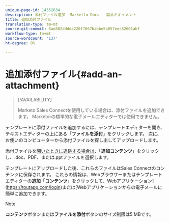 ```yaml
---
unique-page-id: 14352634
description: 添付ファイル追加- Marketto Docs — 製品ドキュメント
title: 追加添付ファイル
translation-type: tm+mt
source-git-commit: 6ae882dddda220f7067babbe5a057eec82601abf
workflow-type: tm+mt
source-wordcount: '137'
ht-degree: 0%

---
```



# 追加添付ファイル{#add-an-attachment}

>[!AVAILABILITY]
>
>Marketo Sales Connectを使用している場合は、添付ファイルを追加できます。 Marketorの標準的な電子メールエディターでは使用できません。

テンプレートに添付ファイルを追加するには、テンプレートエディターを開き、テキストエディターの上にある「**ファイルを添付**」をクリックします。 次に、お使いのコンピューターから添付ファイルを探し出してアップロードします。

添付ファイルを[開いたときに追跡する場合は](/help/marketo/product-docs/marketo-sales-connect/email/common-tracking-questions/how-to-track-your-email-attachments.md)、「**追加コンテンツ**」をクリックし、.doc、PDF、または.pptファイルを選択します。

テンプレートにアップロードした後、これらのファイルはSales Connectのコンテンツに保存されます。 これらの情報は、Webブラウザーまたはテンプレートエディターの&#x200B;**追加「コンテンツ**」をクリックして、Webアプリケーション](https://toutapp.com/login)または[Webアプリケーションからの電子メールに簡単に追加できます。

>[!NOTE]
>
>**コンテンツ**&#x200B;ボタンまたは&#x200B;**ファイルを添付**&#x200B;ボタンのサイズ制限は5 MBです。
